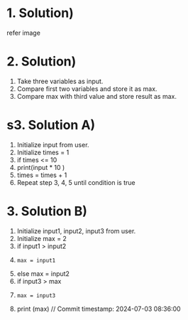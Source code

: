 # 1. Solution)
refer image

# 2. Solution)

1. Take three variables as input.
2. Compare first two variables and store it as max.
3. Compare max with third value and store result as max.

# s3. Solution A)

1. Initialize input from user.
2. Initialize times = 1
3. if times <= 10
4.   print(input * 10 )
5.   times = times + 1
6.   Repeat step 3, 4, 5 until condition is true
 
# 3. Solution B)

1. Initialize input1, input2, input3 from user.
2. Initialize max = 2
3. if input1 > input2
4.     max = input1
5. else max = input2
6. if input3 > max
7.     max = input3
8. print (max)
// Commit timestamp: 2024-07-03 08:36:00
